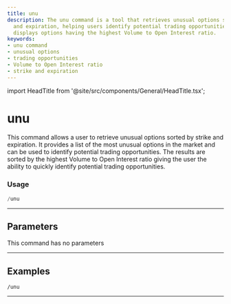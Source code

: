 ```yaml
---
title: unu
description: The unu command is a tool that retrieves unusual options sorted by strike
  and expiration, helping users identify potential trading opportunities. The command
  displays options having the highest Volume to Open Interest ratio.
keywords:
- unu command
- unusual options
- trading opportunities
- Volume to Open Interest ratio
- strike and expiration
---
```


import HeadTitle from '@site/src/components/General/HeadTitle.tsx';

<HeadTitle title="unu - Options - Telegram - Reference | OpenBB Bot Docs" />

# unu

This command allows a user to retrieve unusual options sorted by strike and expiration. It provides a list of the most unusual options in the market and can be used to identify potential trading opportunities. The results are sorted by the highest Volume to Open Interest ratio giving the user the ability to quickly identify potential trading opportunities.

### Usage

```python wordwrap
/unu
```

---

## Parameters

This command has no parameters



---

## Examples

```
/unu
```
---
